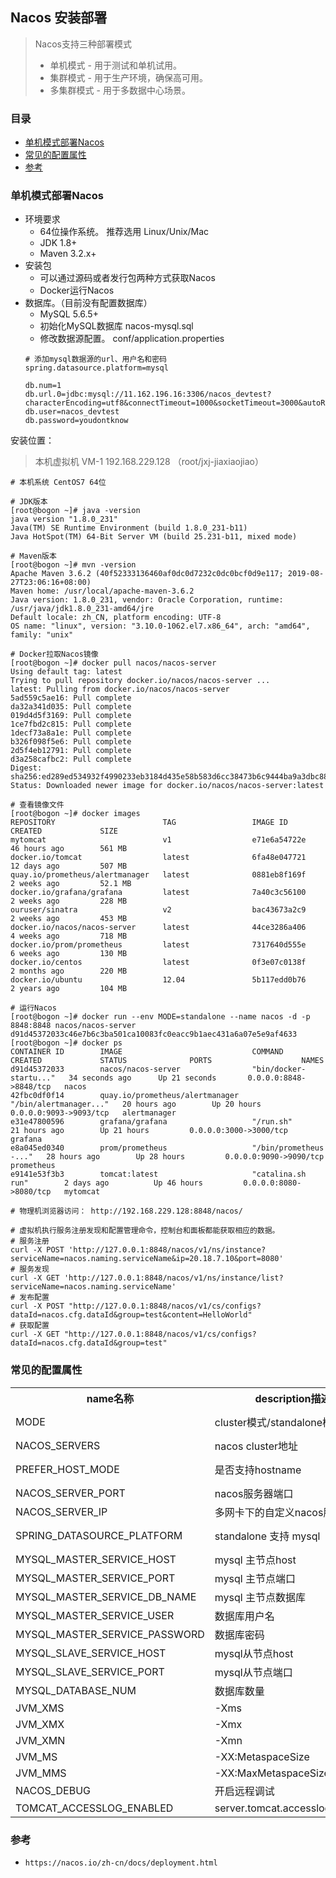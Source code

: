 ## Nacos 安装部署

> Nacos支持三种部署模式
> * 单机模式 - 用于测试和单机试用。
> * 集群模式 - 用于生产环境，确保高可用。
> * 多集群模式 - 用于多数据中心场景。

### 目录
* [单机模式部署Nacos](#单机模式部署Nacos)
* [常见的配置属性](#常见的配置属性)
* [参考](#参考)

### 单机模式部署Nacos
* 环境要求
    * 64位操作系统。 推荐选用 Linux/Unix/Mac
    * JDK 1.8+
    * Maven 3.2.x+
* 安装包
    * 可以通过源码或者发行包两种方式获取Nacos
    * Docker运行Nacos
* 数据库。（目前没有配置数据库）
    * MySQL 5.6.5+
    * 初始化MySQL数据库 nacos-mysql.sql
    * 修改数据源配置。 conf/application.properties
    ```text
    # 添加mysql数据源的url、用户名和密码
    spring.datasource.platform=mysql
    
    db.num=1
    db.url.0=jdbc:mysql://11.162.196.16:3306/nacos_devtest?characterEncoding=utf8&connectTimeout=1000&socketTimeout=3000&autoReconnect=true
    db.user=nacos_devtest
    db.password=youdontknow
    ```

安装位置： 
> 本机虚拟机 VM-1 192.168.229.128 （root/jxj-jiaxiaojiao） 
```text
# 本机系统 CentOS7 64位

# JDK版本
[root@bogon ~]# java -version
java version "1.8.0_231"
Java(TM) SE Runtime Environment (build 1.8.0_231-b11)
Java HotSpot(TM) 64-Bit Server VM (build 25.231-b11, mixed mode)

# Maven版本
[root@bogon ~]# mvn -version
Apache Maven 3.6.2 (40f52333136460af0dc0d7232c0dc0bcf0d9e117; 2019-08-27T23:06:16+08:00)
Maven home: /usr/local/apache-maven-3.6.2
Java version: 1.8.0_231, vendor: Oracle Corporation, runtime: /usr/java/jdk1.8.0_231-amd64/jre
Default locale: zh_CN, platform encoding: UTF-8
OS name: "linux", version: "3.10.0-1062.el7.x86_64", arch: "amd64", family: "unix"

# Docker拉取Nacos镜像
[root@bogon ~]# docker pull nacos/nacos-server
Using default tag: latest
Trying to pull repository docker.io/nacos/nacos-server ... 
latest: Pulling from docker.io/nacos/nacos-server
5ad559c5ae16: Pull complete 
da32a341d035: Pull complete 
019d4d5f3169: Pull complete 
1ce7fbd2c815: Pull complete 
1decf73a8a1e: Pull complete 
b326f098f5e6: Pull complete 
2d5f4eb12791: Pull complete 
d3a258cafbc2: Pull complete 
Digest: sha256:ed289ed534932f4990233eb3184d435e58b583d6cc38473b6c9444ba9a3dbc88
Status: Downloaded newer image for docker.io/nacos/nacos-server:latest

# 查看镜像文件
[root@bogon ~]# docker images
REPOSITORY                        TAG                 IMAGE ID            CREATED             SIZE
mytomcat                          v1                  e71e6a54722e        46 hours ago        561 MB
docker.io/tomcat                  latest              6fa48e047721        12 days ago         507 MB
quay.io/prometheus/alertmanager   latest              0881eb8f169f        2 weeks ago         52.1 MB
docker.io/grafana/grafana         latest              7a40c3c56100        2 weeks ago         228 MB
ouruser/sinatra                   v2                  bac43673a2c9        2 weeks ago         453 MB
docker.io/nacos/nacos-server      latest              44ce3286a406        4 weeks ago         718 MB
docker.io/prom/prometheus         latest              7317640d555e        6 weeks ago         130 MB
docker.io/centos                  latest              0f3e07c0138f        2 months ago        220 MB
docker.io/ubuntu                  12.04               5b117edd0b76        2 years ago         104 MB

# 运行Nacos
[root@bogon ~]# docker run --env MODE=standalone --name nacos -d -p 8848:8848 nacos/nacos-server
d91d45372033c46e7b6c3ba501ca10083fc0eacc9b1aec431a6a07e5e9af4633
[root@bogon ~]# docker ps
CONTAINER ID        IMAGE                             COMMAND                  CREATED             STATUS              PORTS                    NAMES
d91d45372033        nacos/nacos-server                "bin/docker-startu..."   34 seconds ago      Up 21 seconds       0.0.0.0:8848->8848/tcp   nacos
42fbc0df0f14        quay.io/prometheus/alertmanager   "/bin/alertmanager..."   20 hours ago        Up 20 hours         0.0.0.0:9093->9093/tcp   alertmanager
e31e47800596        grafana/grafana                   "/run.sh"                21 hours ago        Up 21 hours         0.0.0.0:3000->3000/tcp   grafana
e8a045ed0340        prom/prometheus                   "/bin/prometheus -..."   28 hours ago        Up 28 hours         0.0.0.0:9090->9090/tcp   prometheus
e9141e53f3b3        tomcat:latest                     "catalina.sh run"        2 days ago          Up 46 hours         0.0.0.0:8080->8080/tcp   mytomcat

# 物理机浏览器访问： http://192.168.229.128:8848/nacos/ 

# 虚拟机执行服务注册发现和配置管理命令，控制台和面板都能获取相应的数据。
# 服务注册
curl -X POST 'http://127.0.0.1:8848/nacos/v1/ns/instance?serviceName=nacos.naming.serviceName&ip=20.18.7.10&port=8080'
# 服务发现
curl -X GET 'http://127.0.0.1:8848/nacos/v1/ns/instance/list?serviceName=nacos.naming.serviceName'
# 发布配置
curl -X POST "http://127.0.0.1:8848/nacos/v1/cs/configs?dataId=nacos.cfg.dataId&group=test&content=HelloWorld"
# 获取配置
curl -X GET "http://127.0.0.1:8848/nacos/v1/cs/configs?dataId=nacos.cfg.dataId&group=test"

```
###  常见的配置属性
<table>
  <tr><th>name名称</th><th>description描述</th><th>option选项</th></tr>
  <tr><td>MODE</td><td>cluster模式/standalone模式</td><td>cluster/standalone default cluster</td></tr>
  <tr><td>NACOS_SERVERS</td><td>nacos cluster地址</td><td>eg. ip1,ip2,ip3</td></tr>
  <tr><td>PREFER_HOST_MODE</td><td>是否支持hostname</td><td>hostname/ip default ip</td></tr>
  <tr><td>NACOS_SERVER_PORT</td><td>nacos服务器端口</td><td>default 8848</td></tr>
  <tr><td>NACOS_SERVER_IP</td><td>多网卡下的自定义nacos服务器IP</td><td></td></tr>
  <tr><td>SPRING_DATASOURCE_PLATFORM</td><td>standalone 支持 mysql</td><td>mysql / empty default empty</td></tr>
  <tr><td>MYSQL_MASTER_SERVICE_HOST</td><td>mysql 主节点host</td><td></td></tr>
  <tr><td>MYSQL_MASTER_SERVICE_PORT</td><td>mysql 主节点端口</td><td>default : 3306</td></tr>
  <tr><td>MYSQL_MASTER_SERVICE_DB_NAME</td><td>mysql 主节点数据库</td><td></td></tr>
  <tr><td>MYSQL_MASTER_SERVICE_USER</td><td>数据库用户名</td><td></td></tr>
  <tr><td>MYSQL_MASTER_SERVICE_PASSWORD</td><td>数据库密码</td><td></td></tr>
  <tr><td>MYSQL_SLAVE_SERVICE_HOST</td><td>mysql从节点host</td><td></td></tr>
  <tr><td>MYSQL_SLAVE_SERVICE_PORT</td><td>mysql从节点端口</td><td>default :3306</td></tr>
  <tr><td>MYSQL_DATABASE_NUM</td><td>数据库数量</td><td>default :2</td></tr>
  <tr><td>JVM_XMS</td><td>-Xms</td><td>default :2g</td></tr>
  <tr><td>JVM_XMX</td><td>-Xmx</td><td>default :2g</td></tr>
  <tr><td>JVM_XMN</td><td>-Xmn</td><td>default :1g</td></tr>
  <tr><td>JVM_MS</td><td>-XX:MetaspaceSize</td><td>default :128m</td></tr>
  <tr><td>JVM_MMS</td><td>-XX:MaxMetaspaceSize</td><td>default :320m</td></tr>
  <tr><td>NACOS_DEBUG</td><td>开启远程调试</td><td>y/n default :n</td></tr>
  <tr><td>TOMCAT_ACCESSLOG_ENABLED</td><td>server.tomcat.accesslog.enabled</td><td>default :false</td></tr>
</table>

### 参考
* `https://nacos.io/zh-cn/docs/deployment.html`